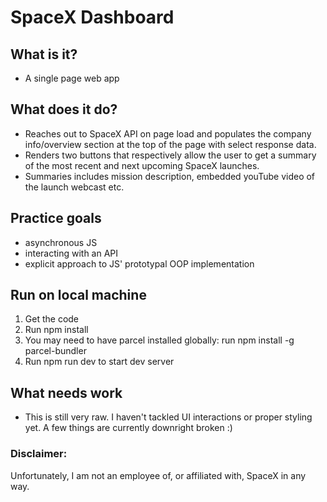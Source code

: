 # SpaceX Dashboard

## What is it?

- A single page web app

## What does it do?

- Reaches out to SpaceX API on page load and populates the company info/overview section at the top of the page with select response data.
- Renders two buttons that respectively allow the user to get a summary of the most recent and next upcoming SpaceX launches.
- Summaries includes mission description, embedded youTube video of the launch webcast etc.

## Practice goals

- asynchronous JS
- interacting with an API
- explicit approach to JS' prototypal OOP implementation

## Run on local machine

1. Get the code
2. Run npm install
3. You may need to have parcel installed globally: run npm install -g parcel-bundler
4. Run npm run dev to start dev server

## What needs work

- This is still very raw. I haven't tackled UI interactions or proper styling yet. A few things are currently downright broken :)

### Disclaimer:

Unfortunately, I am not an employee of, or affiliated with, SpaceX in any way.
